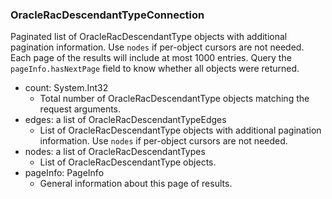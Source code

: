 ### OracleRacDescendantTypeConnection
Paginated list of OracleRacDescendantType objects with additional pagination information. Use `nodes` if per-object cursors are not needed. Each page of the results will include at most 1000 entries. Query the `pageInfo.hasNextPage` field to know whether all objects were returned.

- count: System.Int32
  - Total number of OracleRacDescendantType objects matching the request arguments.
- edges: a list of OracleRacDescendantTypeEdges
  - List of OracleRacDescendantType objects with additional pagination information. Use `nodes` if per-object cursors are not needed.
- nodes: a list of OracleRacDescendantTypes
  - List of OracleRacDescendantType objects.
- pageInfo: PageInfo
  - General information about this page of results.
